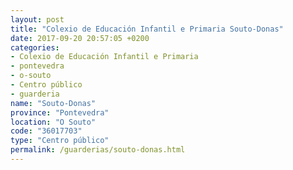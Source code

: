 ```yaml
---
layout: post
title: "Colexio de Educación Infantil e Primaria Souto-Donas"
date: 2017-09-20 20:57:05 +0200
categories:
- Colexio de Educación Infantil e Primaria
- pontevedra
- o-souto
- Centro público
- guarderia
name: "Souto-Donas"
province: "Pontevedra"
location: "O Souto"
code: "36017703"
type: "Centro público"
permalink: /guarderias/souto-donas.html
---
```

